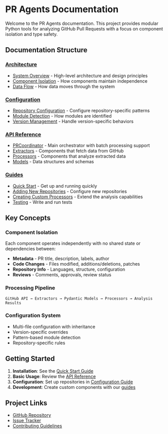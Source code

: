 # PR Agents Documentation

Welcome to the PR Agents documentation. This project provides modular Python tools for analyzing GitHub Pull Requests with a focus on component isolation and type safety.

## Documentation Structure

### [Architecture](./architecture/)
- [System Overview](./architecture/overview.md) - High-level architecture and design principles
- [Component Isolation](./architecture/component-isolation.md) - How components maintain independence
- [Data Flow](./architecture/data-flow.md) - How data moves through the system

### [Configuration](./configuration/)
- [Repository Configuration](./configuration/repository-config.md) - Configure repository-specific patterns
- [Module Detection](./configuration/module-detection.md) - How modules are identified
- [Version Management](./configuration/version-management.md) - Handle version-specific behaviors

### [API Reference](./api/)
- [PRCoordinator](./api/coordinator.md) - Main orchestrator with batch processing support
- [Extractors](./api/extractors.md) - Components that fetch data from GitHub
- [Processors](./api/processors.md) - Components that analyze extracted data
- [Models](./api/models.md) - Data structures and schemas

### [Guides](./guides/)
- [Quick Start](./guides/quickstart.md) - Get up and running quickly
- [Adding New Repositories](./guides/adding-repositories.md) - Configure new repositories
- [Creating Custom Processors](./guides/custom-processors.md) - Extend the analysis capabilities
- [Testing](./guides/testing.md) - Write and run tests

## Key Concepts

### Component Isolation
Each component operates independently with no shared state or dependencies between:
- **Metadata** - PR title, description, labels, author
- **Code Changes** - Files modified, additions/deletions, patches
- **Repository Info** - Languages, structure, configuration
- **Reviews** - Comments, approvals, review status

### Processing Pipeline
```
GitHub API → Extractors → Pydantic Models → Processors → Analysis Results
```

### Configuration System
- Multi-file configuration with inheritance
- Version-specific overrides
- Pattern-based module detection
- Repository-specific rules

## Getting Started

1. **Installation**: See the [Quick Start Guide](./guides/quickstart.md)
2. **Basic Usage**: Review the [API Reference](./api/)
3. **Configuration**: Set up repositories in [Configuration Guide](./configuration/repository-config.md)
4. **Development**: Create custom components with our [guides](./guides/)

## Project Links

- [GitHub Repository](https://github.com/ChrisHuie/pr-agents)
- [Issue Tracker](https://github.com/ChrisHuie/pr-agents/issues)
- [Contributing Guidelines](../CONTRIBUTING.md)